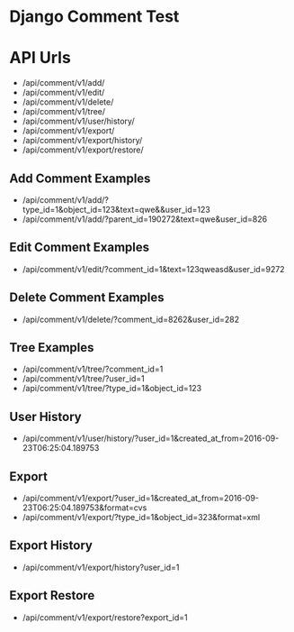 # Django Comment Test

API Urls
=============
* /api/comment/v1/add/
* /api/comment/v1/edit/
* /api/comment/v1/delete/
* /api/comment/v1/tree/
* /api/comment/v1/user/history/
* /api/comment/v1/export/
* /api/comment/v1/export/history/
* /api/comment/v1/export/restore/



Add Comment Examples
---------------------
* /api/comment/v1/add/?type_id=1&object_id=123&text=qwe&&user_id=123
* /api/comment/v1/add/?parent_id=190272&text=qwe&user_id=826

Edit Comment Examples
---------------------
* /api/comment/v1/edit/?comment_id=1&text=123qweasd&user_id=9272

Delete Comment Examples
---------------------
* /api/comment/v1/delete/?comment_id=8262&user_id=282

Tree Examples
---------------------
* /api/comment/v1/tree/?comment_id=1
* /api/comment/v1/tree/?user_id=1
* /api/comment/v1/tree/?type_id=1&object_id=123

User History
---------------------
* /api/comment/v1/user/history/?user_id=1&created_at_from=2016-09-23T06:25:04.189753

Export
---------------------
* /api/comment/v1/export/?user_id=1&created_at_from=2016-09-23T06:25:04.189753&format=cvs
* /api/comment/v1/export/?type_id=1&object_id=323&format=xml

Export History
---------------------
* /api/comment/v1/export/history?user_id=1

Export Restore
---------------------
*  /api/comment/v1/export/restore?export_id=1

